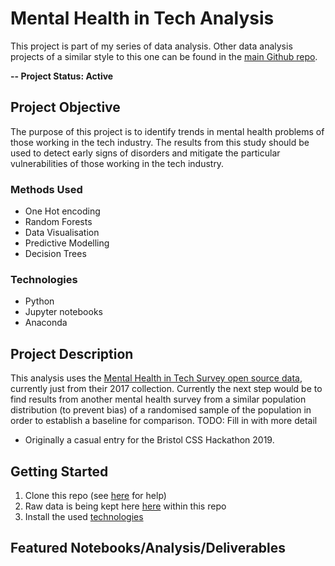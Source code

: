 # Mental Health in Tech Analysis
This project is part of my series of data analysis. Other data analysis projects of a similar style to this one can be found in the [main Github repo](https://github.com/Ekrekr?tab=repositories).

**-- Project Status: Active**

## Project Objective
The purpose of this project is to identify trends in mental health problems of those working in the tech industry. The results from this study should be used to detect early signs of disorders and mitigate the particular vulnerabilities of those working in the tech industry.

### Methods Used
 * One Hot encoding
 * Random Forests
 * Data Visualisation
 * Predictive Modelling
 * Decision Trees

### Technologies
 * Python
 * Jupyter notebooks
 * Anaconda

## Project Description
This analysis uses the [Mental Health in Tech Survey open source data](https://osmihelp.org/), currently just from their 2017 collection. Currently the next step would be to find results from another mental health survey from a similar population distribution (to prevent bias) of a randomised sample of the population in order to establish a baseline for comparison.
TODO: Fill in with more detail
 * Originally a casual entry for the Bristol CSS Hackathon 2019.

## Getting Started
1. Clone this repo (see [here](https://help.github.com/en/articles/cloning-a-repository) for help)
2. Raw data is being kept here [here](https://github.com/Ekrekr/Tech_Mental_Health_Analysis/tree/master/data) within this repo
3. Install the used [technologies](Technologies)

## Featured Notebooks/Analysis/Deliverables
